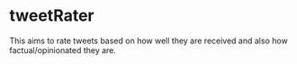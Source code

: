 # tweetRater
This aims to rate tweets based on how well they are received and also how factual/opinionated they are.
